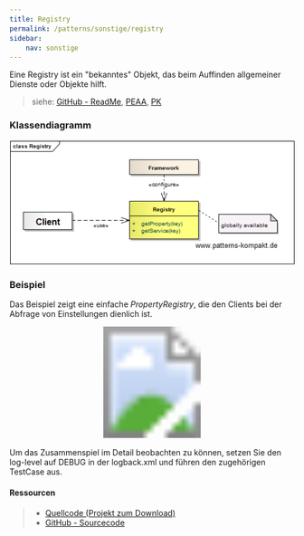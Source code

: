```yaml
---
title: Registry
permalink: /patterns/sonstige/registry
sidebar:
    nav: sonstige
---
```


Eine Registry ist ein "bekanntes" Objekt, das beim Auffinden allgemeiner Dienste oder Objekte hilft.

> siehe: [GitHub - ReadMe](https://github.com/KarlEilebrecht/patterns-kompakt-code/blob/main/src/test/java/de/calamanari/pk/registry/README.md), [PEAA](/literature#peaa), [PK](/literature#pk)

### Klassendiagramm

![](/images/patterns/registry/registry_cn.png)

### Beispiel

Das Beispiel zeigt eine einfache *PropertyRegistry*, die den Clients bei der Abfrage von Einstellungen dienlich ist.

<svg version="1.1" xmlns="http://www.w3.org/2000/svg" xmlns:xlink="http://www.w3.org/1999/xlink" viewBox="0 0 430 168">
<image width="430" height="168" xlink:href="/images/patterns/registry/registry_cx.png"></image> <a xlink:href="https://github.com/KarlEilebrecht/patterns-kompakt-code/blob/main/src/main/java/de/calamanari/pk/registry/PropertyRegistry.java">
<rect x="213" y="35" fill="#fff" opacity="0" width="187" height="87"></rect>
</a>
</svg>

Um das Zusammenspiel im Detail beobachten zu können, setzen Sie den log-level auf DEBUG in der logback.xml und führen den zugehörigen TestCase aus.

#### Ressourcen

> * [Quellcode (Projekt zum Download)](/patterns#codebeispiele)
> * [GitHub - Sourcecode](https://github.com/KarlEilebrecht/patterns-kompakt-code/tree/main/src/main/java/de/calamanari/pk/registry)